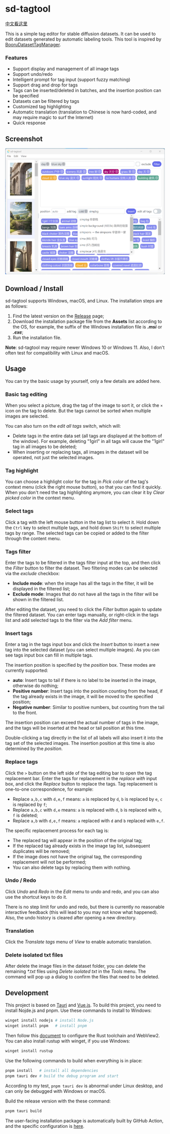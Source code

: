 # sd-tagtool

[中文看这里](README-CN.md)

This is a simple tag editor for stable diffusion datasets. It can be used to edit datasets generated by automatic labeling tools. This tool is inspired by [BooruDatasetTagManager](https://github.com/starik222/BooruDatasetTagManager).

### Features

- Support display and management of all image tags
- Support undo/redo
- Intelligent prompt for tag input (support fuzzy matching)
- Support drag and drop for tags
- Tags can be inserted/deleted in batches, and the insertion position can be specified
- Datasets can be filtered by tags
- Customized tag highlighting
- Automatic translation (translation to Chinese is now hard-coded, and may require magic to surf the Internet)
- Quick response

## Screenshot

![screenshot.png](images/screenshot.webp)

## Download / Install

sd-tagtool supports Windows, macOS, and Linux. The installation steps are as follows:
1. Find the latest version on the [Release](https://github.com/skiars/sd-tagtool/releases) page;
2. Download the installation package file from the **Assets** list according to the OS, for example, the suffix of the Windows installation file is **_.msi_** or **_.exe_**;
3. Run the installation file.

**Note**: sd-tagtool may require newer Windows 10 or Windows 11. Also, I don't often test for compatibility with Linux and macOS.

## Usage

You can try the basic usage by yourself, only a few details are added here.

### Basic tag editing

When you select a picture, drag the tag of the image to sort it, or click the `×` icon on the tag to delete. But the tags cannot be sorted when multiple images are selected.

You can also turn on the *edit all tags* switch, which will:
- Delete tags in the entire data set (all tags are displayed at the bottom of the window). For example, deleting "1girl" in all tags will cause the "1girl" tag in all images to be deleted;
- When inserting or replacing tags, all images in the dataset will be operated, not just the selected images.

### Tag highlight

You can choose a highlight color for the tag in *Pick color* of the tag's context menu (click the right mouse button), so that you can find it quickly. When you don't need the tag highlighting anymore, you can clear it by *Clear picked color* in the context menu.

### Select tags

Click a tag with the left mouse button in the tag list to select it. Hold down the `Ctrl` key to select multiple tags, and hold down `Shift` to select multiple tags by range. The selected tags can be copied or added to the filter through the content menu.

### Tags filter

Enter the tags to be filtered in the tags filter input at the top, and then click the *Filter* button to filter the dataset. Two filtering modes can be selected via the *exclude* checkbox:
- **Include mode**: when the image has all the tags in the filter, it will be displayed in the filtered list;
- **Exclude mode**: Images that do not have all the tags in the filter will be shown in the filtered list.

After editing the dataset, you need to click the *Filter* button again to update the filtered dataset. You can enter tags manually, or right-click in the tags list and add selected tags to the filter via the *Add filter* menu.

### Insert tags

Enter a tag in the tags input box and click the *Insert* button to insert a new tag into the selected dataset (you can select multiple images). As you can see tags input box can fill in multiple tags.

The insertion position is specified by the *position* box. These modes are currently supported:
- **auto**: Insert tags to tail if there is no label to be inserted in the image, otherwise do nothing;
- **Positive number**: Insert tags into the position counting from the head, if the tag already exists in the image, it will be moved to the specified position;
- **Negative number**: Similar to positive numbers, but counting from the tail to the front.

The insertion position can exceed the actual number of tags in the image, and the tags will be inserted at the head or tail position at this time.

Double-clicking a tag directly in the list of all labels will also insert it into the tag set of the selected images. The insertion position at this time is also determined by the *position*.

### Replace tags

Click the `>` button on the left side of the tag editing bar to open the tag replacement bar. Enter the tags for replacement in the *replace with* input box, and click the *Replace* button to replace the tags. Tag replacement is one-to-one correspondence, for example:
- Replace `a,b,c` with `d,e,f` means: `a` is replaced by `d`, `b` is replaced by `e`, `c` is replaced by `f`;
- Replace `a,b,c` with `d,e` means: `a` is replaced with `d`, `b` is replaced with `e`, `f` is deleted;
- Replace `a,b` with `d,e,f` means: `a` replaced with `d` and `b` replaced with `e,f`.

The specific replacement process for each tag is:
- The replaced tag will appear in the position of the original tag;
- If the replaced tag already exists in the image tag list, subsequent duplicates will be removed;
- If the image does not have the original tag, the corresponding replacement will not be performed;
- You can also delete tags by replacing them with nothing.

### Undo / Redo

Click *Undo* and *Redo* in the *Edit* menu to undo and redo, and you can also use the shortcut keys to do it.

There is no step limit for undo and redo, but there is currently no reasonable interactive feedback (this will lead to you may not know what happened). Also, the undo history is cleared after opening a new directory.

### Translation

Click the *Translate tags* menu of *View* to enable automatic translation.

### Delete isolated txt files

After delete the image files in the dataset folder, you can delete the remaining *\*.txt* files using *Delete isolated txt* in the *Tools* menu. The command will pop up a dialog to confirm the files that need to be deleted.

## Development

This project is based on [Tauri](https://tauri.app/) and [Vue.js](https://vuejs.org/). To build this project, you need to install Nojde.js and pnpm. Use these commands to install to Windows:
``` bash
winget install nodejs # install Node.js
winget install pnpm   # install pnpm
```
Then follow this [document](https://tauri.app/v1/guides/getting-started/prerequisites) to configure the Rust toolchain and WebView2. You can also install rustup with winget, if you use Windows:
``` bash
winget install rustup
```

Use the following commands to build when everything is in place:
``` bash
pnpm install   # install all dependencies
pnpm tauri dev # build the debug program and start
```
According to my test, `pnpm tauri dev` is abnormal under Linux desktop, and can only be debugged with Windows or macOS.

Build the release version with the these command:
``` bash
pnpm tauri build
```

The user-facing installation package is automatically built by GitHub Action, and the specific configuration is [here](.github/workflows).
